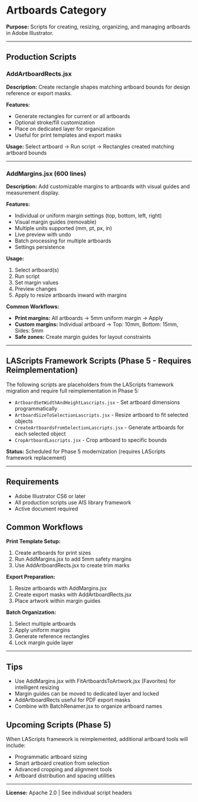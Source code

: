 # Artboards Category

**Purpose:** Scripts for creating, resizing, organizing, and managing artboards in Adobe Illustrator.

---

## Production Scripts

### AddArtboardRects.jsx

**Description:** Create rectangle shapes matching artboard bounds for design reference or export masks.

**Features:**
- Generate rectangles for current or all artboards
- Optional stroke/fill customization
- Place on dedicated layer for organization
- Useful for print templates and export masks

**Usage:** Select artboard → Run script → Rectangles created matching artboard bounds

---

### AddMargins.jsx (600 lines)

**Description:** Add customizable margins to artboards with visual guides and measurement display.

**Features:**
- Individual or uniform margin settings (top, bottom, left, right)
- Visual margin guides (removable)
- Multiple units supported (mm, pt, px, in)
- Live preview with undo
- Batch processing for multiple artboards
- Settings persistence

**Usage:**
1. Select artboard(s)
2. Run script
3. Set margin values
4. Preview changes
5. Apply to resize artboards inward with margins

**Common Workflows:**
- **Print margins:** All artboards → 5mm uniform margin → Apply
- **Custom margins:** Individual artboard → Top: 10mm, Bottom: 15mm, Sides: 5mm
- **Safe zones:** Create margin guides for layout constraints

---

## LAScripts Framework Scripts (Phase 5 - Requires Reimplementation)

The following scripts are placeholders from the LAScripts framework migration and require full reimplementation in Phase 5:

- `ArtboardSetWidthAndHeightLascripts.jsx` - Set artboard dimensions programmatically
- `ArtboardSizeToSelectionLascripts.jsx` - Resize artboard to fit selected objects
- `CreateArtboardsFromSelectionLascripts.jsx` - Generate artboards for each selected object
- `CropArtboardLascripts.jsx` - Crop artboard to specific bounds

**Status:** Scheduled for Phase 5 modernization (requires LAScripts framework replacement)

---

## Requirements

- Adobe Illustrator CS6 or later
- All production scripts use AIS library framework
- Active document required

## Common Workflows

**Print Template Setup:**
1. Create artboards for print sizes
2. Run AddMargins.jsx to add 5mm safety margins
3. Use AddArtboardRects.jsx to create trim marks

**Export Preparation:**
1. Resize artboards with AddMargins.jsx
2. Create export masks with AddArtboardRects.jsx
3. Place artwork within margin guides

**Batch Organization:**
1. Select multiple artboards
2. Apply uniform margins
3. Generate reference rectangles
4. Lock margin guide layer

---

## Tips

- Use AddMargins.jsx with FitArtboardsToArtwork.jsx (Favorites) for intelligent resizing
- Margin guides can be moved to dedicated layer and locked
- AddArtboardRects useful for PDF export masks
- Combine with BatchRenamer.jsx to organize artboard names

## Upcoming Scripts (Phase 5)

When LAScripts framework is reimplemented, additional artboard tools will include:
- Programmatic artboard sizing
- Smart artboard creation from selection
- Advanced cropping and alignment tools
- Artboard distribution and spacing utilities

---

**License:** Apache 2.0 | See individual script headers
